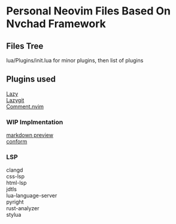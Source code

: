 # Personal Neovim Files Based On Nvchad Framework    
   
## Files Tree   
  
lua/Plugins/init.lua for minor plugins, then list of plugins  
  
## Plugins used    
    
[Lazy](https://github.com/folke/lazy.nvim)  
[Lazygit](https://github.com/kdheepak/lazygit.nvim)     
[Comment.nvim](https://github.com/numToStr/Comment.nvim)  
  
### WIP Implmentation  
  
[markdown preview](https://github.com/iamcco/markdown-preview.nvim)    
[conform](https://github.com/stevearc/conform.nvim?tab=readme-ov-file#installation)  
  
### LSP     
clangd    
css-lsp    
html-lsp    
jdtls    
lua-language-server    
pyright    
rust-analyzer    
stylua    
    
